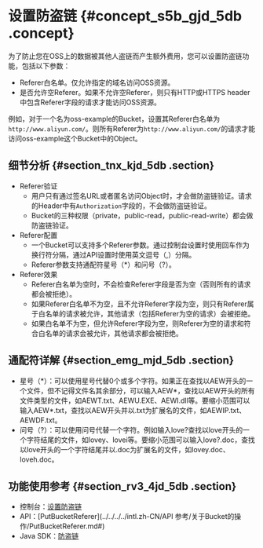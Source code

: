 # 设置防盗链 {#concept_s5b_gjd_5db .concept}

为了防止您在OSS上的数据被其他人盗链而产生额外费用，您可以设置防盗链功能，包括以下参数：

-   Referer白名单。仅允许指定的域名访问OSS资源。
-   是否允许空Referer。如果不允许空Referer，则只有HTTP或HTTPS header中包含Referer字段的请求才能访问OSS资源。

例如，对于一个名为oss-example的Bucket，设置其Referer白名单为`http://www.aliyun.com/`。则所有Referer为`http://www.aliyun.com/`的请求才能访问oss-example这个Bucket中的Object。

## 细节分析 {#section_tnx_kjd_5db .section}

-   Referer验证
    -   用户只有通过签名URL或者匿名访问Object时，才会做防盗链验证。请求的Header中有`Authorization`字段的，不会做防盗链验证。
    -   Bucket的三种权限（private，public-read，public-read-write）都会做防盗链验证。
-   Referer配置
    -   一个Bucket可以支持多个Referer参数。通过控制台设置时使用回车作为换行符分隔，通过API设置时使用英文逗号（,）分隔。
    -   Referer参数支持通配符星号（\*）和问号（?）。
-   Referer效果
    -   Referer白名单为空时，不会检查Referer字段是否为空（否则所有的请求都会被拒绝）。
    -   如果Referer白名单不为空，且不允许Referer字段为空，则只有Referer属于白名单的请求被允许，其他请求（包括Referer为空的请求）会被拒绝。
    -   如果白名单不为空，但允许Referer字段为空，则Referer为空的请求和符合白名单的请求会被允许，其他请求都会被拒绝。

## 通配符详解 {#section_emg_mjd_5db .section}

-   星号（\*）：可以使用星号代替0个或多个字符。如果正在查找以AEW开头的一个文件，但不记得文件名其余部分，可以输入AEW\*，查找以AEW开头的所有文件类型的文件，如AEWT.txt、AEWU.EXE、AEWI.dll等。要缩小范围可以输入AEW\*.txt，查找以AEW开头并以.txt为扩展名的文件，如AEWIP.txt、AEWDF.txt。
-   问号（?）：可以使用问号代替一个字符。例如输入love?查找以love开头的一个字符结尾的文件，如lovey、lovei等。要缩小范围可以输入love?.doc，查找以love开头的一个字符结尾并以.doc为扩展名的文件，如lovey.doc、loveh.doc。

## 功能使用参考 {#section_rv3_4jd_5db .section}

-   控制台：[设置防盗链](../../../../intl.zh-CN/控制台用户指南/管理存储空间/设置防盗链.md#)
-   API：[PutBucketReferer](../../../../intl.zh-CN/API 参考/关于Bucket的操作/PutBucketReferer.md#)
-   Java SDK：[防盗链](https://www.alibabacloud.com/help/doc-detail/32021.htm)


